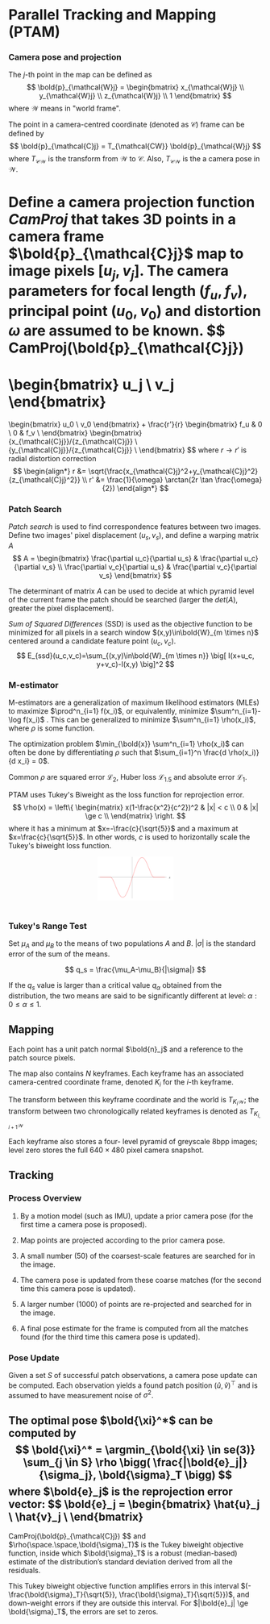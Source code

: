# Parallel Tracking and Mapping (PTAM)

### Camera pose and projection

The $j$-th point in the map can be defined as
$$
\bold{p}_{\mathcal{W}j} = 
\begin{bmatrix}
    x_{\mathcal{W}j}  \\
    y_{\mathcal{W}j}  \\
    z_{\mathcal{W}j}  \\
    1
\end{bmatrix}
$$
where $\mathcal{W}$ means in "world frame". 

The point in a camera-centred coordinate (denoted as $\mathcal{C}$) frame can be defined by
$$
\bold{p}_{\mathcal{C}j} = 
T_{\mathcal{CW}} \bold{p}_{\mathcal{W}j} 
$$
where $T_{\mathcal{CW}}$ is the transform from $\mathcal{W}$ to $\mathcal{C}$. Also, $T_{\mathcal{CW}}$ is the a camera pose in $\mathcal{W}$.

Define a camera projection function $CamProj$ that takes 3D points in a camera frame $\bold{p}_{\mathcal{C}j}$ map to image pixels $[u_j, v_j]$. The camera parameters for focal length $(f_u , f_v)$, principal point $(u_0 , v_0)$ and
distortion $\omega$ are assumed to be known.
$$
CamProj(\bold{p}_{\mathcal{C}j})
=
\begin{bmatrix}
    u_j \\
    v_j
\end{bmatrix}
=
\begin{bmatrix}
    u_0 \\
    v_0
\end{bmatrix}
+
\frac{r'}{r}
\begin{bmatrix}
    f_u & 0 \\
    0 & f_v \\
\end{bmatrix}
\begin{bmatrix}
    {x_{\mathcal{C}j}}/{z_{\mathcal{C}j}} \\
    {y_{\mathcal{C}j}}/{z_{\mathcal{C}j}} \\
\end{bmatrix}
$$
where $r \rightarrow r'$ is radial distortion correction
$$
\begin{align*}
    r &= \sqrt{\frac{x_{\mathcal{C}j}^2+y_{\mathcal{C}j}^2}{z_{\mathcal{C}j}^2}}
    \\
    r' &= \frac{1}{\omega} \arctan(2r \tan \frac{\omega}{2}) 
\end{align*}
$$

### Patch Search

*Patch search* is used to find correspondence features between two images.
Define two images' pixel displacement $(u_s, v_s)$, and define a warping matrix $A$
$$
A = 
\begin{bmatrix}
    \frac{\partial u_c}{\partial u_s} &
    \frac{\partial u_c}{\partial v_s} \\
    \frac{\partial v_c}{\partial u_s} &
    \frac{\partial v_c}{\partial v_s} 
\end{bmatrix}
$$

The determinant of matrix $A$ can be used to decide at which pyramid level of the current frame the patch should be searched (larger the $det(A)$, greater the pixel displacement).

*Sum of Squared Differences* (SSD) is used as the objective function to be minimized for all pixels in a search window $(x,y)\in\bold{W}_{m \times n}$ centered around a candidate feature point $(u_c, v_c)$.
$$
E_{ssd}(u_c,v_c)=\sum_{(x,y)\in\bold{W}_{m \times n}} 
\big[
    I(x+u_c, y+v_c)-I(x,y)    
\big]^2
$$


### M-estimator

M-estimators are a generalization of maximum likelihood estimators (MLEs) to maximize $\prod^n_{i=1} f(x_i)$, or equivalently, minimize $\sum^n_{i=1}- \log f(x_i)$ .
This can be generalized to minimize $\sum^n_{i=1} \rho(x_i)$, where $\rho$ is some function.

The optimization problem $\min_{\bold{x}} \sum^n_{i=1} \rho(x_i)$ can often be done by differentiating $\rho$ such that $\sum_{i=1}^n \frac{d \rho(x_i)}{d x_i} = 0$. 

Common $\rho$ are squared error $\mathcal{L}_2$, Huber loss $\mathcal{L}_{1.5}$ and absolute error $\mathcal{L}_1$.

PTAM uses Tukey's Biweight as the loss function for reprojection error.
$$
\rho(x) = 
\left\{
    \begin{matrix}
        x(1-\frac{x^2}{c^2})^2 &
        |x| < c \\
        0 &
        |x| \ge c \\
    \end{matrix}
\right.
$$
where it has a minimum at $x=-\frac{c}{\sqrt{5}}$ and a maximum at $x=\frac{c}{\sqrt{5}}$. In other words, $c$ is used to horizontally scale the Tukey's biweight loss function.

<div style="display: flex; justify-content: center;">
      <img src="imgs/tukey_biweight.png" width="30%" height="30%" alt="tukey_biweight">
</div>
</br>

### Tukey's Range Test

Set $\mu_A$ and $\mu_B$ to the means of two populations $A$ and $B$. $|\sigma|$ is the standard error of the sum of the means.

$$
q_s = \frac{\mu_A-\mu_B}{|\sigma|}
$$

If the $q_s$ value is larger than a critical value $q_\alpha$ obtained from the distribution, 
the two means are said to be significantly different at level: $\alpha: 0 \le \alpha \le 1$. 

## Mapping

Each point has a unit patch normal $\bold{n}_j$ and a reference to the patch source pixels.

The map also contains $N$ keyframes. Each keyframe has an associated camera-centred coordinate frame, denoted $K_i$ for the $i$-th keyframe.

The transform between this keyframe coordinate and the world is $T_{K_{i}\mathcal{W}}$; 
the transform between two chronologically related keyframes is denoted as $T_{K_{i,i+1}\mathcal{W}}$

Each keyframe also stores a four-
level pyramid of greyscale $8$bpp images; level zero stores the full $640 \times 480$ pixel camera snapshot.

## Tracking

### Process Overview

1. By a motion model (such as IMU), update a prior camera pose (for the first time a camera pose is proposed).

2. Map points are projected according to the prior camera pose.

3. A small number ($50$) of the  coarsest-scale features are searched for in the image.

4. The camera pose is updated from these coarse matches (for the second time this camera pose is updated).

5. A larger number ($1000$) of points are re-projected and searched for in the image.

6. A final pose estimate for the frame is computed from all the matches found (for the third time this camera pose is updated).

### Pose Update

Given a set $S$ of successful patch observations, a camera pose update can be computed.
Each observation yields a found patch position $(\hat{u}, \hat{v})^\top$ and is assumed to have measurement noise of $\sigma^2$.

The optimal pose $\bold{\xi}^*$ can be computed by
$$
\bold{\xi}^* =
\argmin_{\bold{\xi} \in se(3)}
\sum_{j \in S} \rho \bigg(
   \frac{|\bold{e}_j|}{\sigma_j}, \bold{\sigma}_T
\bigg) 
$$
where $\bold{e}_j$ is the reprojection error vector:
$$
\bold{e}_j = 
\begin{bmatrix}
    \hat{u}_j \\
    \hat{v}_j \\
\end{bmatrix}
- 
CamProj(\bold{p}_{\mathcal{C}j})
$$
and $\rho(\space.\space,\bold{\sigma}_T)$ is the Tukey biweight objective function, 
inside which $\bold{\sigma}_T$ is a robust (median-based) estimate of the distribution’s standard deviation derived from all the residuals.

This Tukey biweight objective function amplifies errors in this interval $(-\frac{\bold{\sigma}_T}{\sqrt{5}}, \frac{\bold{\sigma}_T}{\sqrt{5}})$, and down-weight errors if they are outside this interval. For $|\bold{e}_j| \ge \bold{\sigma}_T$, the errors are set to zeros.
